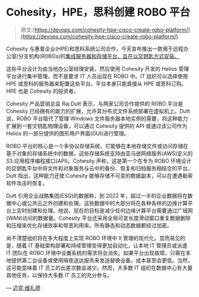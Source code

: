 # Cohesity，HPE，思科创建 ROBO 平台

> 原文:[https://devops.com/cohesity-hpe-cisco-create-robo-platform/](https://devops.com/cohesity-hpe-cisco-create-robo-platform/)

Cohesity 与惠普企业(HPE)和思科系统公司合作，今天宣布推出一款用于远程办公室/分支机构(ROBOs)的[集成服务器和存储平台，旨在以交钥匙方式安装。](https://www.businesswire.com/news/home/20200219005232/en/Cohesity-Announces-ROBO-Solution-Combines-Backup-Recovery)

这些平台设计为由当地办公室经理安装，然后使用 Cohesity 开发的 Helios 管理平台进行集中管理，而不是要求 IT 人员出现在 ROBO 中。IT 组织可以选择使用 HPE 或思科的服务器来配置这些平台。平台本身只能直接从 HPE 或思科订购。HPE 也是 Cohesity 的投资者。

Cohesity 产品营销总监 Raj Dutt 表示，与两家公司合作提供的 ROBO 平台是 Cohesity 已经拥有的能力的扩展，允许其分布式文件系统部署在虚拟机上。Dutt 说，ROBO 平台取代了管理 Windows 文件服务器本地实例的需要，将这种能力扩展到一套交钥匙物理设备，可以通过 Cohesity 提供的 API 或通过该公司作为 Helios 的一部分提供的图形用户界面(GUI)进行管理。

ROBO 平台的核心是一个多协议存储系统，它能够在本地存储文件或访问存储在基于对象的存储系统中的数据，这些存储系统支持由亚马逊网络服务(AWS)定义的 S3 应用程序编程接口(API)。Cohesity 声称，这是第一个在专为 ROBO 环境设计的交钥匙平台中将文件和对象服务与云中的备份、恢复和归档服务相结合的平台。Dutt 指出，这种能力还使 Cohesity 能够存储不可变的数据副本，可以在遭遇勒索软件攻击时恢复。

Dutt 引用企业战略集团(ESG)的数据称，到 2022 年，超过一半的企业数据将在数据中心或公共云之外创建和处理。这些数据中的大部分将在各种各样的边缘计算平台上实时创建和处理。他说，现在的目标是减少任何边缘计算平台需要通过广域网(WAN)访问的数据量。Cohesity 平台还采用全局可变长度滑动窗口重复数据删除和压缩来优化存储效率和带宽利用率。所有静态和动态数据都经过加密。

尚不清楚组织将在多大程度上实现 ROBO 环境中 It 管理的现代化。显而易见的是，随着 IT 基础架构部署和持续管理变得更加自动化，让本地 IT 管理员或派遣 IT 团队在 ROBO 环境中设置系统的需求将会消失。如果平台出现故障，只需在本地提供第二台设备或使用隔夜送达服务来发送替换设备，成本甚至会更低。当然，这可能意味着 IT 员工的出差次数会减少。然而，大多数 IT 组织在数据中心有大量其他任务，以保持大多数 IT 员工的充分参与。

— [迈克·维扎德](https://devops.com/author/mike-vizard/)